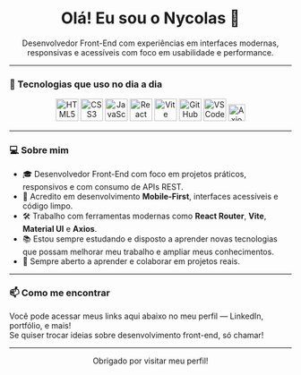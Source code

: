 <h1 align="center">Olá! Eu sou o Nycolas 👋</h1>

<p align="center">
  Desenvolvedor Front-End com experiências em interfaces modernas, responsivas e acessíveis com foco em usabilidade e performance.
</p>

---

### 🚀 Tecnologias que uso no dia a dia

<p align="center">
  <img src="https://cdn.jsdelivr.net/gh/devicons/devicon/icons/html5/html5-original.svg" height="40" alt="HTML5"/>
  <img src="https://cdn.jsdelivr.net/gh/devicons/devicon/icons/css3/css3-original.svg" height="40" alt="CSS3"/>
  <img src="https://cdn.jsdelivr.net/gh/devicons/devicon/icons/javascript/javascript-original.svg" height="40" alt="JavaScript"/>
  <img src="https://cdn.jsdelivr.net/gh/devicons/devicon/icons/react/react-original.svg" height="40" alt="React"/>
  <img src="https://cdn.jsdelivr.net/gh/devicons/devicon/icons/vite/vite-original.svg" height="40" alt="Vite"/>
  <img src="https://cdn.jsdelivr.net/gh/devicons/devicon/icons/github/github-original.svg" height="40" alt="GitHub"/>
  <img src="https://cdn.jsdelivr.net/gh/devicons/devicon/icons/vscode/vscode-original.svg" height="40" alt="VSCode"/>
  <img src="https://img.shields.io/badge/Axios-5A29E4?style=flat&logo=axios&logoColor=white" height="30" alt="Axios"/>
</p>

---

### 💻 Sobre mim

- 🎓 Desenvolvedor Front-End com foco em projetos práticos, responsivos e com consumo de APIs REST.
- 📱 Acredito em desenvolvimento **Mobile-First**, interfaces acessíveis e código limpo.
- 🛠️ Trabalho com ferramentas modernas como **React Router**, **Vite**, **Material UI** e **Axios**.
- 📚 Estou sempre estudando e disposto a aprender novas tecnologias que possam melhorar meu trabalho e ampliar meus conhecimentos.
- 🤝 Sempre aberto a aprender e colaborar em projetos reais.

---

### 📫 Como me encontrar
Você pode acessar meus links aqui abaixo no meu perfil — LinkedIn, portfólio, e mais!  
Se quiser trocar ideias sobre desenvolvimento front-end, só chamar! 

---

<p align="center"> Obrigado por visitar meu perfil! </p>

